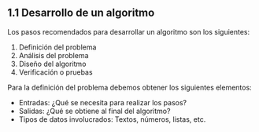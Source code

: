 ## 1.1 Desarrollo de un algoritmo

Los pasos recomendados para desarrollar un algoritmo son los siguientes:

1.  Definición del problema
2.  Análisis del problema
3.  Diseño del algoritmo
4.  Verificación o pruebas

Para la definición del problema debemos obtener los siguientes
elementos:

-   Entradas: ¿Qué se necesita para realizar los pasos?
-   Salidas: ¿Qué se obtiene al final del algoritmo?
-   Tipos de datos involucrados: Textos, números, listas, etc.

